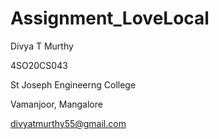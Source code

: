 # Assignment_LoveLocal
Divya T Murthy

4SO20CS043

St Joseph Engineerng College 

Vamanjoor, Mangalore

divyatmurthy55@gmail.com
